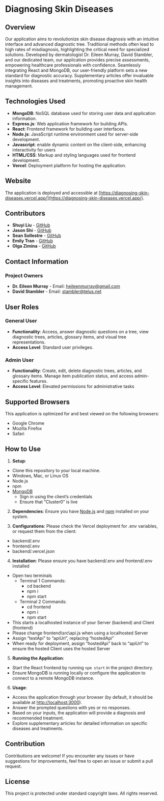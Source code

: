 # Diagnosing Skin Diseases

## Overview

Our application aims to revolutionize skin disease diagnosis with an intuitive interface and advanced diagnostic tree. Traditional methods often lead to high rates of misdiagnosis, highlighting the critical need for specialized solutions. Developed by dermatologist Dr. Eileen Murray, David Stambler, and our dedicated team, our application provides precise assessments, empowering healthcare professionals with confidence. Seamlessly integrating React and MongoDB, our user-friendly platform sets a new standard for diagnostic accuracy. Supplementary articles offer invaluable insights into diseases and treatments, promoting proactive skin health management.

## Technologies Used

- **MongoDB**: NoSQL database used for storing user data and application information.
- **Express.js**: Web application framework for building APIs.
- **React**: Frontend framework for building user interfaces.
- **Node.js**: JavaScript runtime environment used for server-side development.
- **Javascript**: enable dynamic content on the client-side, enhancing interactivity for users
- **HTML/CSS**: Markup and styling languages used for frontend development.
- **Vercel**: Deployment platform for hosting the application.

## Website

The application is deployed and accessible at [https://diagnosing-skin-diseases.vercel.app/](https://diagnosing-skin-diseases.vercel.app/).

## Contributors

- **Shuyi Liu** - [GitHub](https://github.com/maz-slo)
- **Jason Shi** - [GitHub](https://github.com/jaason-shi)
- **Sean Sollestre** - [GitHub](https://github.com/SSollestre)
- **Emily Tran** - [GitHub](https://github.com/Emildore)
- **Olga Zimina** - [GitHub](https://github.com/olgazim)

## Contact Information

### Project Owners

- **Dr. Eileen Murray** - Email: <heileenmurray@gmail.com>
- **David Stambler** - Email: <stambler@telus.net>

## User Roles

### General User

- **Functionality**: Access, answer diagnostic questions on a tree, view diagnostic trees, articles, glossary items, and visual tree representations.
- **Access Level**: Standard user privileges.

### Admin User

- **Functionality**: Create, edit, delete diagnostic trees, articles, and glossary items. Manage item publication status, and access admin-specific features.
- **Access Level**: Elevated permissions for administrative tasks

## Supported Browsers

This application is optimized for and best viewed on the following browsers:

- Google Chrome
- Mozilla Firefox
- Safari

## How to Use

1. **Setup**:

- Clone this repository to your local machine.
- Windows, Mac, or Linux OS
- Node.js
- npm
- [MongoDB](https://account.mongodb.com/account/login)
  - Sign in using the client’s credentials
  - Ensure that “Cluster0” is live

2. **Dependencies**: Ensure you have [Node.js](https://nodejs.org/) and [npm](https://www.npmjs.com/) installed on your system.

3. **Configurations**:
   Please check the Vercel deployment for .env variables, or request them from the client:

- backend/.env
- frontend/.env
- backend/.vercel.json

4. **Installation**: Please ensure you have backend/.env and frontend/.env installed

- Open two terminals
  - Terminal 1 Commands:
    - cd backend
    - npm i
    - npm start
  - Terminal 2 Commands:
    - cd frontend
    - npm i
    - npm start
- This starts a localhosted instance of your Server (backend) and Client (frontend)
- Please change frontend\src\api.js when using a localhosted Server
- Assign “testApi” to “apiUrl”, replacing “hostedApi”
- When ready for deployment, assign “hostedApi” back to “apiUrl” to ensure the hosted Client uses the hosted Server

5. **Running the Application**:

- Start the React frontend by running `npm start` in the project directory.
- Ensure MongoDB is running locally or configure the application to connect to a remote MongoDB instance.

6. **Usage**:

- Access the application through your browser (by default, it should be available at <http://localhost:3000>).
- Answer the prompted questions with yes or no responses.
- Based on your inputs, the application will provide a diagnosis and recommended treatment.
- Explore supplementary articles for detailed information on specific diseases and treatments.

## Contribution

Contributions are welcome! If you encounter any issues or have suggestions for improvements, feel free to open an issue or submit a pull request.

## License

This project is protected under standard copyright laws. All rights reserved.
